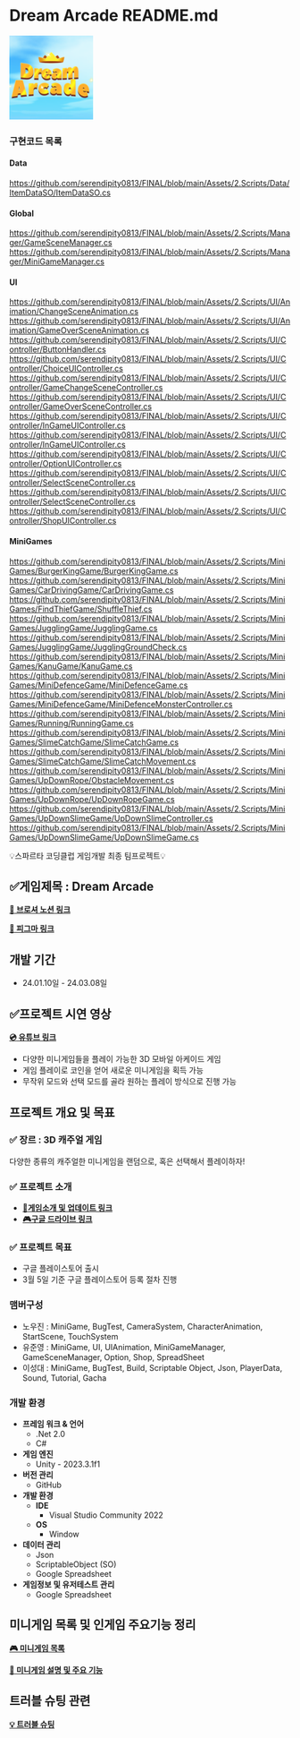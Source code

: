 # Dream Arcade README.md
<img src="https://github.com/h117562/FINAL/blob/main/Assets/99.Resources/Image/Icon.png" width="150" height="150" />



### 구현코드 목록

#### Data
https://github.com/serendipity0813/FINAL/blob/main/Assets/2.Scripts/Data/ItemDataSO/ItemDataSO.cs


#### Global
https://github.com/serendipity0813/FINAL/blob/main/Assets/2.Scripts/Manager/GameSceneManager.cs
https://github.com/serendipity0813/FINAL/blob/main/Assets/2.Scripts/Manager/MiniGameManager.cs


#### UI
https://github.com/serendipity0813/FINAL/blob/main/Assets/2.Scripts/UI/Animation/ChangeSceneAnimation.cs
https://github.com/serendipity0813/FINAL/blob/main/Assets/2.Scripts/UI/Animation/GameOverSceneAnimation.cs
https://github.com/serendipity0813/FINAL/blob/main/Assets/2.Scripts/UI/Controller/ButtonHandler.cs
https://github.com/serendipity0813/FINAL/blob/main/Assets/2.Scripts/UI/Controller/ChoiceUIController.cs
https://github.com/serendipity0813/FINAL/blob/main/Assets/2.Scripts/UI/Controller/GameChangeSceneController.cs
https://github.com/serendipity0813/FINAL/blob/main/Assets/2.Scripts/UI/Controller/GameOverSceneController.cs
https://github.com/serendipity0813/FINAL/blob/main/Assets/2.Scripts/UI/Controller/InGameUIController.cs
https://github.com/serendipity0813/FINAL/blob/main/Assets/2.Scripts/UI/Controller/InGameUIController.cs
https://github.com/serendipity0813/FINAL/blob/main/Assets/2.Scripts/UI/Controller/OptionUIController.cs
https://github.com/serendipity0813/FINAL/blob/main/Assets/2.Scripts/UI/Controller/SelectSceneController.cs
https://github.com/serendipity0813/FINAL/blob/main/Assets/2.Scripts/UI/Controller/SelectSceneController.cs
https://github.com/serendipity0813/FINAL/blob/main/Assets/2.Scripts/UI/Controller/ShopUIController.cs


#### MiniGames
https://github.com/serendipity0813/FINAL/blob/main/Assets/2.Scripts/MiniGames/BurgerKingGame/BurgerKingGame.cs
https://github.com/serendipity0813/FINAL/blob/main/Assets/2.Scripts/MiniGames/CarDrivingGame/CarDrivingGame.cs
https://github.com/serendipity0813/FINAL/blob/main/Assets/2.Scripts/MiniGames/FindThiefGame/ShuffleThief.cs
https://github.com/serendipity0813/FINAL/blob/main/Assets/2.Scripts/MiniGames/JugglingGame/JugglingGame.cs
https://github.com/serendipity0813/FINAL/blob/main/Assets/2.Scripts/MiniGames/JugglingGame/JugglingGroundCheck.cs
https://github.com/serendipity0813/FINAL/blob/main/Assets/2.Scripts/MiniGames/KanuGame/KanuGame.cs
https://github.com/serendipity0813/FINAL/blob/main/Assets/2.Scripts/MiniGames/MiniDefenceGame/MiniDefenceGame.cs
https://github.com/serendipity0813/FINAL/blob/main/Assets/2.Scripts/MiniGames/MiniDefenceGame/MiniDefenceMonsterController.cs
https://github.com/serendipity0813/FINAL/blob/main/Assets/2.Scripts/MiniGames/Running/RunningGame.cs
https://github.com/serendipity0813/FINAL/blob/main/Assets/2.Scripts/MiniGames/SlimeCatchGame/SlimeCatchGame.cs
https://github.com/serendipity0813/FINAL/blob/main/Assets/2.Scripts/MiniGames/SlimeCatchGame/SlimeCatchMovement.cs
https://github.com/serendipity0813/FINAL/blob/main/Assets/2.Scripts/MiniGames/UpDownRope/ObstacleMovement.cs
https://github.com/serendipity0813/FINAL/blob/main/Assets/2.Scripts/MiniGames/UpDownRope/UpDownRopeGame.cs
https://github.com/serendipity0813/FINAL/blob/main/Assets/2.Scripts/MiniGames/UpDownSlimeGame/UpDownSlimeController.cs
https://github.com/serendipity0813/FINAL/blob/main/Assets/2.Scripts/MiniGames/UpDownSlimeGame/UpDownSlimeGame.cs


:bulb:스파르타 코딩클럽 게임개발 최종 팀프로젝트:bulb:

## **✅게임제목** : **Dream Arcade**

[**📜 브로셔 노션 링크**](https://teamsparta.notion.site/Dream-Arcade-8ca991b4050d4e5fb95e2a4ba05ce10b)

[**📜 피그마 링크**](https://www.figma.com/file/0d45PjQPWRVpwnfMHUkc4t/3D-Puzzle-Game-Team-18-Project?type=whiteboard&node-id=10-44&t=PqiZfAl3WGz4N4uk-0)

## 개발 기간
* 24.01.10일 - 24.03.08일

## **✅프로젝트 시연 영상**

[**:cd: 유튜브 링크**](https://youtu.be/XCa8xoNS-HM)

- 다양한 미니게임들을 플레이 가능한 3D 모바일 아케이드 게임
- 게임 플레이로 코인을 얻어 새로운 미니게임을 획득 가능
- 무작위 모드와 선택 모드를 골라 원하는 플레이 방식으로 진행 가능

## 프로젝트 개요 및 목표

### **✅** 장르 : 3D 캐주얼 게임

다양한 종류의 캐주얼한 미니게임을 랜덤으로, 혹은 선택해서 플레이하자!

### **✅** 프로젝트 소개

- [**📜게임소개 및 업데이트 링크**](https://docs.google.com/spreadsheets/d/1WeTueDyjUVKyQzNplHUWa_qs2DJGZwVXGuRha3L0ydE/edit#gid=2123458165)
- [**🎮구글 드라이브 링크**](https://drive.google.com/drive/folders/1TTzCKCRGWx4M8UF5WrXixnc9_rs96aIV)

### **✅** 프로젝트 목표

- 구글 플레이스토어 출시
- 3월 5일 기준 구글 플레이스토어 등록 절차 진행

### 맴버구성
 - 노우진 : MiniGame, BugTest, CameraSystem, CharacterAnimation, StartScene, TouchSystem
 - 유준영 : MiniGame, UI, UIAnimation, MiniGameManager, GameSceneManager, Option, Shop, SpreadSheet
 - 이성대 : MiniGame, BugTest, Build, Scriptable Object, Json, PlayerData, Sound, Tutorial, Gacha

### 개발 환경
- **프레임 워크 & 언어**
  - .Net 2.0
  - C#
- **게임 엔진**
  - Unity - 2023.3.1f1
- **버전 관리**
  - GitHub
- **개발 환경**
  - **IDE**
      - Visual Studio Community 2022
  - **OS**
      - Window
- **데이터 관리**
  - Json
  - ScriptableObject (SO)
  - Google Spreadsheet
- **게임정보 및 유저테스트 관리**
  - Google Spreadsheet

## 미니게임 목록 및 인게임 주요기능 정리

[**🎮 미니게임 목록**](https://www.notion.so/teamsparta/20b1d2cd9f6a4a4aaf06afe9cc769302?v=d1514aac84bc4b138b037010461bc937&pvs=4)

[**📜 미니게임 설명 및 주요 기능**](https://www.notion.so/teamsparta/2f77f37fc055471cb61d0af9713e99bc?v=81cee391b1fb46ac89928565cd4f61b6&pvs=4)

## 트러블 슈팅 관련
[**💡 트러블 슈팅**](https://www.notion.so/teamsparta/Dream-Arcade-8ca991b4050d4e5fb95e2a4ba05ce10b?pvs=4#41cb8ccc09b840589646afedd3fc6a33)
